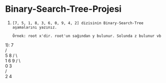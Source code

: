 # Binary-Search-Tree-Projesi
1)     [7, 5, 1, 8, 3, 6, 0, 9, 4, 2] dizisinin Binary-Search-Tree aşamalarını yazınız.

       Örnek: root x'dir. root'un sağından y bulunur. Solunda z bulunur vb
1):
           7                                   
          / \
         5   8
        / \   \
       1   6   9 
      / \   
     0   3  
        / \
       2   4  
                                       


   
